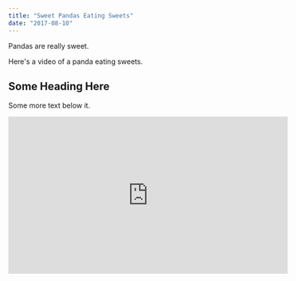 ```yaml
---
title: "Sweet Pandas Eating Sweets"
date: "2017-08-10"
---
```


Pandas are really sweet.

Here's a video of a panda eating sweets.

## Some Heading Here

Some more text below it.

<iframe width="560" height="315" src="https://www.youtube.com/embed/4n0xNbfJLR8" frameborder="0" allowfullscreen></iframe>